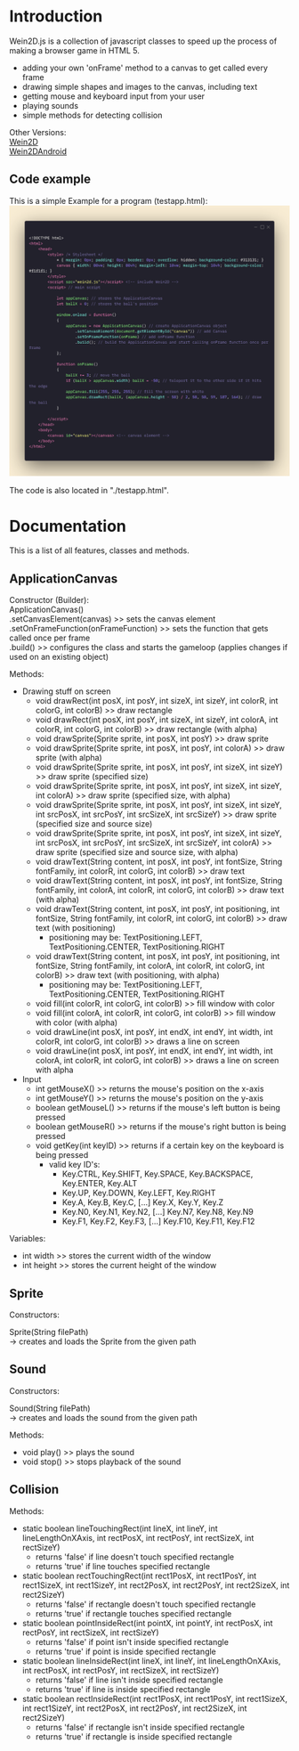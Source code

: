 # Introduction
Wein2D.js is a collection of javascript classes to speed up the process of making a browser game in HTML 5.
- adding your own 'onFrame' method to a canvas to get called every frame
- drawing simple shapes and images to the canvas, including text
- getting mouse and keyboard input from your user
- playing sounds
- simple methods for detecting collision

Other Versions:  
[Wein2D](https://www.github.com/devtaube/wein2d)  
[Wein2DAndroid](https://www.github.com/devtaube/wein2dandroid)  

## Code example
This is a simple Example for a program (testapp.html):
![testapp.html](https://github.com/devtaube/wein2d.js/blob/main/markdown_images/examplepage.png?raw=true)

The code is also located in "./testapp.html".

# Documentation
This is a list of all features, classes and methods.

## ApplicationCanvas
Constructor (Builder):  
ApplicationCanvas()  
.setCanvasElement(canvas) >> sets the canvas element  
.setOnFrameFunction(onFrameFunction) >> sets the function that gets called once per frame  
.build() >> configures the class and starts the gameloop (applies changes if used on an existing object)  

Methods:
- Drawing stuff on screen
   - void drawRect(int posX, int posY, int sizeX, int sizeY, int colorR, int colorG, int colorB) >> draw rectangle
   - void drawRect(int posX, int posY, int sizeX, int sizeY, int colorA, int colorR, int colorG, int colorB) >> draw rectangle (with alpha)
   - void drawSprite(Sprite sprite, int posX, int posY) >> draw sprite
   - void drawSprite(Sprite sprite, int posX, int posY, int colorA) >> draw sprite (with alpha)
   - void drawSprite(Sprite sprite, int posX, int posY, int sizeX, int sizeY) >> draw sprite (specified size)
   - void drawSprite(Sprite sprite, int posX, int posY, int sizeX, int sizeY, int colorA) >> draw sprite (specified size, with alpha)
   - void drawSprite(Sprite sprite, int posX, int posY, int sizeX, int sizeY, int srcPosX, int srcPosY, int srcSizeX, int srcSizeY) >> draw sprite (specified size and source size)
   - void drawSprite(Sprite sprite, int posX, int posY, int sizeX, int sizeY, int srcPosX, int srcPosY, int srcSizeX, int srcSizeY, int colorA) >> draw sprite (specified size and source size, with alpha)
   - void drawText(String content, int posX, int posY, int fontSize, String fontFamily, int colorR, int colorG, int colorB) >> draw text
   - void drawText(String content, int posX, int posY, int fontSize, String fontFamily, int colorA, int colorR, int colorG, int colorB) >> draw text (with alpha)
   - void drawText(String content, int posX, int posY, int positioning, int fontSize, String fontFamily, int colorR, int colorG, int colorB) >> draw text (with positioning)
        - positioning may be: TextPositioning.LEFT, TextPositioning.CENTER, TextPositioning.RIGHT
   - void drawText(String content, int posX, int posY, int positioning, int fontSize, String fontFamily, int colorA, int colorR, int colorG, int colorB) >> draw text (with positioning, with alpha)
        - positioning may be: TextPositioning.LEFT, TextPositioning.CENTER, TextPositioning.RIGHT
   - void fill(int colorR, int colorG, int colorB) >> fill window with color
   - void fill(int colorA, int colorR, int colorG, int colorB) >> fill window with color (with alpha)
   - void drawLine(int posX, int posY, int endX, int endY, int width, int colorR, int colorG, int colorB) >> draws a line on screen
   - void drawLine(int posX, int posY, int endX, int endY, int width, int colorA, int colorR, int colorG, int colorB) >> draws a line on screen with alpha
- Input
   - int getMouseX() >> returns the mouse's position on the x-axis
   - int getMouseY() >> returns the mouse's position on the y-axis
   - boolean getMouseL() >> returns if the mouse's left button is being pressed
   - boolean getMouseR() >> returns if the mouse's right button is being pressed
   - void getKey(int keyID) >> returns if a certain key on the keyboard is being pressed
       - valid key ID's:
         - Key.CTRL, Key.SHIFT, Key.SPACE, Key.BACKSPACE, Key.ENTER, Key.ALT
         - Key.UP, Key.DOWN, Key.LEFT, Key.RIGHT
         - Key.A, Key.B, Key.C, [...] Key.X, Key.Y, Key.Z
         - Key.N0, Key.N1, Key.N2, [...] Key.N7, Key.N8, Key.N9
         - Key.F1, Key.F2, Key.F3, [...] Key.F10, Key.F11, Key.F12

Variables:  
- int width >> stores the current width of the window
- int height >> stores the current height of the window

## Sprite
Constructors:  

Sprite(String filePath)  
-> creates and loads the Sprite from the given path  

## Sound
Constructors:  

Sound(String filePath)  
-> creates and loads the sound from the given path  

Methods:
 - void play() >> plays the sound
 - void stop() >> stops playback of the sound

## Collision
Methods:
 - static boolean lineTouchingRect(int lineX, int lineY, int lineLengthOnXAxis, int rectPosX, int rectPosY, int rectSizeX, int rectSizeY)
     - returns 'false' if line doesn't touch specified rectangle
     - returns 'true' if line touches specified rectangle
 - static boolean rectTouchingRect(int rect1PosX, int rect1PosY, int rect1SizeX, int rect1SizeY, int rect2PosX, int rect2PosY, int rect2SizeX, int rect2SizeY)
     - returns 'false' if rectangle doesn't touch specified rectangle
     - returns 'true' if rectangle touches specified rectangle
 - static boolean pointInsideRect(int pointX, int pointY, int rectPosX, int rectPosY, int rectSizeX, int rectSizeY)
     - returns 'false' if point isn't inside specified rectangle
     - returns 'true' if point is inside specified rectangle
 - static boolean lineInsideRect(int lineX, int lineY, int lineLengthOnXAxis, int rectPosX, int rectPosY, int rectSizeX, int rectSizeY)
     - returns 'false' if line isn't inside specified rectangle
     - returns 'true' if line is inside specified rectangle
 - static boolean rectInsideRect(int rect1PosX, int rect1PosY, int rect1SizeX, int rect1SizeY, int rect2PosX, int rect2PosY, int rect2SizeX, int rect2SizeY)
     - returns 'false' if rectangle isn't inside specified rectangle
     - returns 'true' if rectangle is inside specified rectangle

